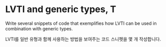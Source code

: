 # LVTI and generic types, T

Write several snippets of code that exemplifies how LVTI can be used in combination with generic types.

LVTI를 일반 유형과 함께 사용하는 방법을 보여주는 코드 스니펫을 몇 개 작성합니다.
